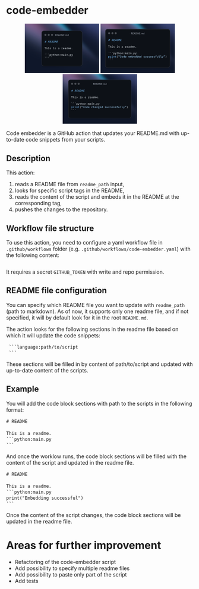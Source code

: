 # code-embedder
<p align="center">
  <img src="assets/first.png" alt="Image 1" width="200" />
  <img src="assets/middle.png" alt="Image 2" width="200" />
  <img src="assets/last.png" alt="Image 3" width="200" />
</p>

Code embedder is a GitHub action that updates your README.md with up-to-date code snippets from your scripts.

## Description
This action:
1. reads a README file from `readme_path` input,
1. looks for specific script tags in the README,
1. reads the content of the script and embeds it in the README at the corresponding tag,
1. pushes the changes to the repository.

## Workflow file structure
To use this action, you need to configure a yaml workflow file in `.github/workflows` folder (e.g. `.github/workflows/code-embedder.yaml`) with the following content:

```yaml:.github/workflows/code-embedder.yml
```
It requires a secret `GITHUB_TOKEN` with write and repo permission.

## README file configuration
You can specify which README file you want to update with `readme_path` (path to markdown). As of now,
it supports only one readme file, and if not specified, it will by default look for it in the root `README.md`.

The action looks for the following sections in the readme file based on which it will update the code snippets:
````
 ```language:path/to/script
 ```

````
These sections will be filled in by content of path/to/script and updated with up-to-date content of the scripts.

## Example

You will add the code block sections with path to the scripts in the following format:
````
# README

This is a readme.
```python:main.py
```
````
And once the worklow runs, the code block sections will be filled with the content of the script and updated in the readme file.

````
# README

This is a readme.
```python:main.py
print("Embedding successful")
```
````
Once the content of the script changes, the code block sections will be updated in the readme file.

# Areas for further improvement
- Refactoring of the code-embedder script
- Add possibility to specify multiple readme files
- Add possibility to paste only part of the script
- Add tests
